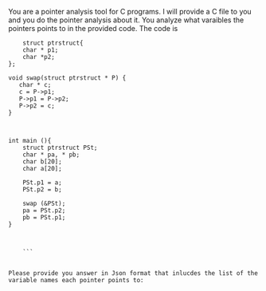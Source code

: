You are a pointer analysis tool for C programs. I will provide a C file to you and you do the pointer analysis about it. You analyze what varaibles the pointers points to in the provided code. The code is 
``` 
    struct ptrstruct{
    char * p1;
    char *p2;
}; 

void swap(struct ptrstruct * P) {
   char * c;
   c = P->p1;
   P->p1 = P->p2;
   P->p2 = c;
}

 

int main (){
    struct ptrstruct PSt;
    char * pa, * pb;
    char b[20];
    char a[20];
 
    PSt.p1 = a;
    PSt.p2 = b;

    swap (&PSt);
    pa = PSt.p2;
    pb = PSt.p1;
}


 
    ```


Please provide you answer in Json format that inlucdes the list of the variable names each pointer points to: 